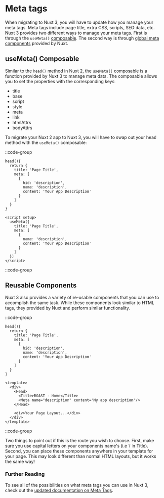 # Meta tags
When migrating to Nuxt 3, you will have to update how you manage your meta tags. Meta tags include page title, extra CSS, scripts, SEO data, etc. Nuxt 3 provides two different ways to manage your meta tags. First is through the `useMeta()` [composable](https://v3.nuxtjs.org/docs/usage/meta-tags#usemeta-composable). The second way is through [global meta components](https://v3.nuxtjs.org/docs/usage/meta-tags#meta-components) provided by Nuxt.

## useMeta() Composable
Similar to the `head()` method in Nuxt 2, the `useMeta()` composable is a function provided by Nuxt 3 to manage meta data. The composable allows you to set the properties with the corresponding keys:
- title
- base
- script
- style
- meta
- link
- htmlAttrs 
- bodyAttrs

To migrate your Nuxt 2 app to Nuxt 3, you will have to swap out your head method with the `useMeta()` composable:

::code-group

```vue [Nuxt 2]
head(){
  return {
    title: 'Page Title',
    meta: [
      {
        hid: 'description',
        name: 'description',
        content: 'Your App Description'
      }
    ]
  }
}
```

```vue [Nuxt 3]
<script setup>
  useMeta({
    title: 'Page Title',
    meta: [
      {
        name: 'description',
        content: 'Your App Description'
      }
    ]
  })
</script>
```

::code-group

## Reusable Components
Nuxt 3 also provides a variety of re-usable components that you can use to accomplish the same task. While these components look similar to HTML tags, they provided by Nuxt and perform similar functionality. 

::code-group

```vue [Nuxt 2]
head(){
  return {
    title: 'Page Title',
    meta: [
      {
        hid: 'description',
        name: 'description',
        content: 'Your App Description'
      }
    ]
  }
}
```

```vue [Nuxt 3]
<template>
  <div>
    <Head>
      <Title>ROAST - Home</Title>
      <Meta name="description" content="My app description"/>
    </Head>

    <div>Your Page Layout...</div>
  </div>
</template>  
```

::code-group

Two things to point out if this is the route you wish to choose. First, make sure you use capital letters on your components name's (i.e `T` in Title). Second, you can place these components anywhere in your template for your page. This may look different than normal HTML layouts, but it works the same way!

### Further Reading
To see all of the possibilities on what meta tags you can use in Nuxt 3, check out the [updated documentation on Meta Tags](https://v3.nuxtjs.org/docs/usage/meta-tags).
